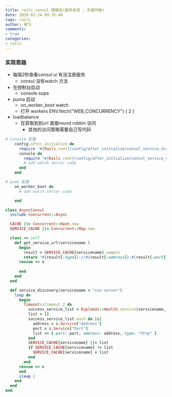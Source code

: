 ```yaml
---
title: rails consul 微服务(服务发现 , 负载均衡)
date: 2020-02-24 09:35:40
tags: rails
author: 相飞
comments:
- true
categories:
- rails
---
```



### 实现思路

- 每隔2秒查看consul ui 有没注册服务
  - consul 没有watch 方法
- 在控制台启动 
  - console sope
- puma 启动
  - on_worker_boot watch
  - 打开 workers ENV.fetch("WEB_CONCURRENCY") { 2 }  
- loadbalance
  - 在获取到到url 直接round robbin 访问
    - 其他的访问策略需要自己写代码
```ruby
# console 配置
    config.after_initialize do
      require "#{Rails.root}/config/after_initialize/consul_service_discovery.rb"
      console do
        require "#{Rails.root}/config/after_initialize/consul_service_discovery.rb"
        # add watch server code  
      end
    end

# puma 配置
    on_worker_boot do
      # add watch server code

    end

class AsyncConsul
  include Concurrent::Async

  CACHE ||= Concurrent::Hash.new
  SERVICE_CACHE ||= Concurrent::Map.new

  class << self
    def get_service_url(servicename )
      begin
        result = SERVICE_CACHE[servicename].sample
        return "#{result[:type]}://#{result[:address]}:#{result[:port]}"
      rescue => e
         
      end
    end
  end

  def service_discovery(servicename = "sso-server")
    loop do
      begin
        Timeout::timeout 2 do
          success_service_list = Diplomat::Health.service(servicename, passing: true)
          list = []
          success_service_list.each do |s|
            address = s.Service["Address"]
            port = s.Service["Port"]
            list << { port: port, address: address, type: "http" }
          end
          SERVICE_CACHE[servicename] ||= list
          if SERVICE_CACHE[servicename] != list
            SERVICE_CACHE[servicename] = list
          end
        end
      rescue => e
      end
      sleep 2
    end
  end
end
```

